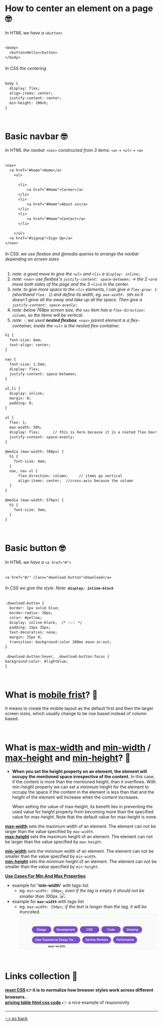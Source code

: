 # How to center an element on a page 🤓

###### In HTML we have a `<button>`
  ```
  <body>
    <button>Hello</button>
  </body>
  ```
###### In CSS the centering
  ```
body {
    display: flex;
    align-items: center;
    justify-content: center;
    min-height: 100vh;
}
  ```
<br>

# Basic navbar 🤓

###### In HTML the navbar `<nav>` constructed from 3 items: `<a>` + `<ul>` + `<a>`
  ```
<nav>
    <a href="#home">Home</a>
      <ul>

        <li>
            <a href="#Home">Career</a>
        </li>
        <li>
            <a href="#Home">About us</a>
        </li>
        <li>
            <a href="#Home">Contact</a>
        </li>

      </ul>
    <a href="#signup">Sign Up</a>
 </nav>
  ```
###### In CSS: we use flexbox and @media queries to arrange the navbar depending on screen sizes
 1. *note: a good move to give the `<ul>` and `<li>` a  `display: inline;`*.  
 2. *note: `<nav>` use flexbox's `justify-content: space-between;` → the 2 `<a>`s move both sides of the page and the 3 `<li>`s in the center.*
 3. *note: to give more space to the `<li>` elements, I can give a `flex-grow: 1` (shorthand `flex: 1`) and define its width, eg. `max-width: 50%` so it doesn't grow all the away  and take up all the space. Then give a `justify-content: space-evenly;`.*
 4. *note: below 768px screen size, the `nav` item has a `flex-direction: column`, so the items will be vertical.*
 5. *note: 💡 we used **nested flexbox**. `<nav>` parent element is a flex-container, inside the `<ul>` is the nested flex-container.*


  ```
h1 {
    font-size: 6em;
    text-align: center;
}

nav {
    font-size: 1.5em;
    display: flex;
    justify-content: space-between;
}

ul,li {
    display: inline;
    margin: 0;
    padding: 0;
}

ul {
    flex: 1;
    max-width: 50%;
    display: flex;      // this is here because it is a nseted flex box!
    justify-content: space-evenly;
}

@media (max-width: 768px) {
    h1 {
      font-size: 4em;
    }
    nav, nav ul {
        flex-direction: column;     // items go vertical
        align-items: center;  //cross-axis because the column
    }
  } 

  @media (max-width: 576px) {
    h1 {
      font-size: 3em;
    }
  } 
  ```
  
<br>

# Basic button 🤓
###### In HTML we have a `<a href="#">`
  ```
<a href="#/" class="download-button">Download</a>
  ```
###### In CSS we give the style. Note: *__`display: inline-block`__*
  ```
.download-button {
	border: 1px solid blue;
	border-radius: 10px;
	color: #yellow;
	display: inline-block;  /* 💡💡💡 */
	padding: 15px 35px;
	text-decoration: none;
	margin: 25px 0;
	transition: background-color 200ms ease-in-out;
}

.download-button:hover, .download-button:focus {
 background-color: #lightblue;
}
  ```

<br>

# What is [mobile frist](https://developer.mozilla.org/en-US/docs/Web/Progressive_web_apps/Responsive/Mobile_first)? 📱
It means to create the mobile layout as the default first and then the larger screen sizes, which usually change to be row based instead of column based.

<br>

# What is [max-width](https://developer.mozilla.org/en-US/docs/Web/CSS/max-width) and [min-width](https://developer.mozilla.org/en-US/docs/Web/CSS/min-width) / [max-height](https://developer.mozilla.org/en-US/docs/Web/CSS/max-height) and [min-height](https://developer.mozilla.org/en-US/docs/Web/CSS/min-height)? 📐

- **When you set the height property on an element, the element will occupy the mentioned space irrespective of the content.** In this case, if the content is more than the mentioned height, than it overflows. With min-height property we can set a minimum height for the element to occupy the space if the content in the element is less than that and the height of the element will increase when the content increases.

	When setting the value of max-height, its benefit lies in preventing the used value for height property from becoming more than the specified value for max-height. Note that the default value for max-height is none.

**[max-width](https://ishadeed.com/article/min-max-css/#max-width)** sets the maximum width of an element. The element can not be larger than the value specified by `max-width`.    
**[max-height](https://ishadeed.com/article/min-max-css/#max-height)** sets the maximum height of an element. The element can not be larger than the value specified by `max-height`.
 
 
**[min-width](https://ishadeed.com/article/min-max-css/#min-width)**
 sets the minimum width of an element. The element can not be smaller than the value specified by `min-width`.    
**[min-height](https://ishadeed.com/article/min-max-css/#min-height)**
 sets the minimum height of an element. The element can not be smaller than the value specified by `min-height`.   

 
 **[Use Cases For Min And Max Properties](https://ishadeed.com/article/min-max-css/#use-cases-for-min-and-max-properties)**.  
-  example for **'min-width'** with tags-list   
	- eg. `min-width: 100px;` *even if the tag is empty it should not be smaller than 100px.*
![](https://ishadeed.com/assets/min-max/use-case-1.png).  
- example for **`max-width`** with tags-list 
	- eg. `max-width: 250px;` *if the text is longer than the tag, it will be truncated.*
![](max-width.png)

<br>

# Links collection 🔗

**[reset CSS](https://meyerweb.com/eric/tools/css/reset/) 👉 it is to normalize how browser styles work across different browsers.**.  
**[pricing table html css code](https://codepen.io/travisw/pen/EvbKwd)** 👉 a nice example of responsivity


---

   [👈 go back](https://github.com/Klosmi/html-basics#html-and-css--basics)
